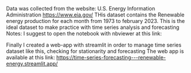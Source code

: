 Data was collected from the website: U.S. Energy Information Administration https://www.eia.gov/
THis dataset contains the Renewable energy production for each month from 1973 to february 2023.
This is the ideal dataset to make practice with time series analysis and forecasting
Notes: I suggest to open the notebook with nbviewer at this link:

Finally I created a web-app with streamlit in order to manage time series dataset like this, checking for stationarity and forecasting
The web app is available at this link: https://time-series-forecasting---renewable-energy.streamlit.app/ 
